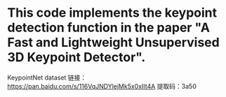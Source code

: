 # This code implements the keypoint detection function in the paper "A Fast and Lightweight Unsupervised 3D Keypoint Detector".



KeypointNet dataset   链接：https://pan.baidu.com/s/116VqJNDYlejMk5x0xIIt4A  提取码：3a50
